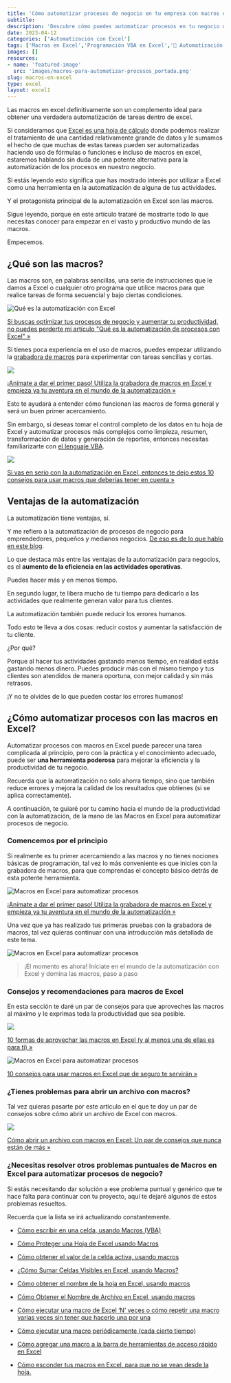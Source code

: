```yaml
---
title: 'Cómo automatizar procesos de negocio en tu empresa con macros en Excel'
subtitle: 
description: 'Descubre cómo puedes automatizar procesos en tu negocio utilizando macros en Excel de manera sencilla y rentable. Aprende más aquí.'
date: 2023-04-12
categories: ['Automatización con Excel']
tags: ['Macros en Excel','Programación VBA en Excel','🤖 Automatización con Excel']
images: []
resources: 
- name: 'featured-image'
  src: 'images/macros-para-automatizar-procesos_portada.png'
slug: macros-en-excel
type: excel
layout: excel1
---
```


Las macros en excel definitivamente son un complemento ideal para obtener una verdadera automatización de tareas dentro de excel.

Si consideramos que [Excel es una hoja de cálculo](https://www.youtube.com/watch?v=phy-h61Xnlg) donde podemos realizar el tratamiento de una cantidad relativamente grande de datos y le sumamos el hecho de que muchas de estas tareas pueden ser automatizadas haciendo uso de fórmulas o funciones e incluso de macros en excel, estaremos hablando sin duda de una potente alternativa para la automatización de los procesos en nuestro negocio.

Si estás leyendo esto significa que has mostrado interés por utilizar a Excel como una herramienta en la automatización de alguna de tus actividades.

Y el protagonista principal de la automatización en Excel son las macros.

Sigue leyendo, porque en este artículo trataré de mostrarte todo lo que necesitas conocer para empezar en el vasto y productivo mundo de las macros.

Empecemos.

## ¿Qué son las macros?

Las macros son, en palabras sencillas, una serie de instrucciones que le damos a Excel o cualquier otro programa que utilice macros para que realice tareas de forma secuencial y bajo ciertas condiciones.

![Qué es la automatización con Excel](images/RYIMG-20230409162731.png)

[Si buscas optimizar tus procesos de negocio y aumentar tu productividad, no puedes perderte mi artículo "Qué es la automatización de procesos con Excel" »](/blog/automatizacion-con-excel/que-es-la-automatizacion-con-excel)

Si tienes poca experiencia en el uso de macros, puedes empezar utilizando la [grabadora de macros](/blog/automatizacion-con-excel/como-grabar-macros/) para experimentar con tareas sencillas y cortas.

![](images/RYIMG-20230409211107.png)

[¡Anímate a dar el primer paso! Utiliza la grabadora de macros en Excel y empieza ya tu aventura en el mundo de la automatización »](/blog/automatizacion-con-excel/como-grabar-macros/)

Esto te ayudará a entender cómo funcionan las macros de forma general y será un buen primer acercamiento.

Sin embargo, si deseas tomar el control completo de los datos en tu hoja de Excel y automatizar procesos más complejos como limpieza, resumen, transformación de datos y generación de reportes, entonces necesitas familiarizarte con [el lenguaje VBA](/blog/automatizacion-con-excel/mensaje-en-excel/).

![](images/RYIMG-20230411204627.png)

[Si vas en serio con la automatización en Excel, entonces te dejo estos 10 consejos para usar macros que deberías tener en cuenta »](/blog/automatizacion-con-excel/usar-macros-en-excel/)

## Ventajas de la automatización

La automatización tiene ventajas, sí.

Y me refiero a la automatización de procesos de negocio para emprendedores, pequeños y medianos negocios. [De eso es de lo que hablo en este blog](/blog/).

Lo que destaca más entre las ventajas de la automatización para negocios, es el **aumento de la eficiencia en las actividades operativas**.

Puedes hacer más y en menos tiempo.

En segundo lugar, te libera mucho de tu tiempo para dedicarlo a las actividades que realmente generan valor para tus clientes.

La automatización también puede reducir los errores humanos.

Todo esto te lleva a dos cosas: reducir costos y aumentar la satisfacción de tu cliente.

¿Por qué?

Porque al hacer tus actividades gastando menos tiempo, en realidad estás gastando menos dinero. Puedes producir más con el mismo tiempo y tus clientes son atendidos de manera oportuna, con mejor calidad y sin más retrasos.

¡Y no te olvides de lo que pueden costar los errores humanos!

## ¿Cómo automatizar procesos con las macros en Excel?

Automatizar procesos con macros en Excel puede parecer una tarea complicada al principio, pero con la práctica y el conocimiento adecuado, puede ser **una herramienta poderosa** para mejorar la eficiencia y la productividad de tu negocio.

Recuerda que la automatización no solo ahorra tiempo, sino que también reduce errores y mejora la calidad de los resultados que obtienes (si se aplica correctamente).

A continuación, te guiaré por tu camino hacia el mundo de la productividad con la automatización, de la mano de las Macros en Excel para automatizar procesos de negocio.

### Comencemos por el principio

Si realmente es tu primer acercamiendo a las macros y no tienes nociones básicas de programación, tal vez lo más conveniente es que inicies con la grabadora de macros, para que comprendas el concepto básico detrás de esta potente herramienta.

![Macros en Excel para automatizar procesos ](images/RYIMG-20230409211107.jpg)

[¡Anímate a dar el primer paso! Utiliza la grabadora de macros en Excel y empieza ya tu aventura en el mundo de la automatización »](/blog/automatizacion-con-excel/como-grabar-macros/)

Una vez que ya has realizado tus primeras pruebas con la grabadora de macros, tal vez quieras continuar con una introducción más detallada de este tema.

![Macros en Excel para automatizar procesos ](images/RYIMG-20230411225159.png)

> ¡El momento es ahora! Iníciate en el mundo de la automatización con Excel y domina las macros, paso a paso

### Consejos y recomendaciones para macros de Excel

En esta sección te daré un par de consejos para que aproveches las macros al máximo y le exprimas toda la productividad que sea posible.

![](images/RYIMG-20230411233621.png)

[10 formas de aprovechar las macros en Excel (y al menos una de ellas es para ti) »](/blog/automatizacion-con-excel/macros-en-excel-10-usos/)

![Macros en Excel para automatizar procesos ](images/RYIMG-20230411234658.png)

[10 consejos para usar macros en Excel que de seguro te servirán »](/blog/automatizacion-con-excel/usar-macros-en-excel/)

### ¿Tienes problemas para abrir un archivo con macros?

Tal vez quieras pasarte por este artículo en el que te doy un par de consejos sobre cómo abrir un archivo de Excel con macros.

![](images/RYIMG-20230411225828.png)

[Cómo abrir un archivo con macros en Excel: Un par de consejos que nunca están de más »](/blog/automatizacion-con-excel/abrir-un-archivo-con-macros/)

### ¿Necesitas resolver otros problemas puntuales de Macros en Excel para automatizar procesos de negocio?

Si estás necesitando dar solución a ese problema puntual y genérico que te hace falta para continuar con tu proyecto, aquí te dejaré algunos de estos problemas resueltos.

Recuerda que la lista se irá actualizando constantemente.

- [Cómo escribir en una celda, usando Macros (VBA)](/blog/automatizacion-con-excel/escribir-en-una-celda/)

- [Cómo Proteger una Hoja de Excel usando Macros](/blog/automatizacion-con-excel/proteger-una-hoja-en-excel/)

- [Cómo obtener el valor de la celda activa, usando macros](/blog/automatizacion-con-excel/obtener-el-valor-de-la-celda-activa/)

- [¿Cómo Sumar Celdas Visibles en Excel, usando Macros?](/blog/automatizacion-con-excel/sumar-celdas-visibles/)

- [Cómo obtener el nombre de la hoja en Excel, usando macros](/blog/automatizacion-con-excel/obtener-el-nombre-de-la-hoja-en-excel/)

- [Cómo Obtener el Nombre de Archivo en Excel, usando macros](/blog/automatizacion-con-excel/obtener-el-nombre-de-archivo-en-excel/)

- [Cómo ejecutar una macro de Excel ‘N’ veces o cómo repetir una macro varias veces sin tener que hacerlo una por una](/blog/automatizacion-con-excel/ejecutar-una-macro/)

- [Cómo ejecutar una macro periódicamente (cada cierto tiempo)](/blog/automatizacion-con-excel/ejecutar-una-macro-periodicamente/)

- [Cómo agregar una macro a la barra de herramientas de acceso rápido en Excel](/blog/automatizacion-con-excel/agregar-a-barra-herramientas/)

- [Cómo esconder tus macros en Excel, para que no se vean desde la hoja.](/blog/automatizacion-con-excel/esconder-tus-macros/)
